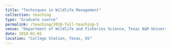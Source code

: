 ```yaml
---
title: "Techniques in Wildlife Management"
collection: teaching
type: "Graduate course"
permalink: /teaching/2018-fall-teaching-5
venue: "Department of Wildlife and Fisheries Science, Texas A&M University"
date: 2019-01-01
location: "College Station, Texas, US"
---
```


